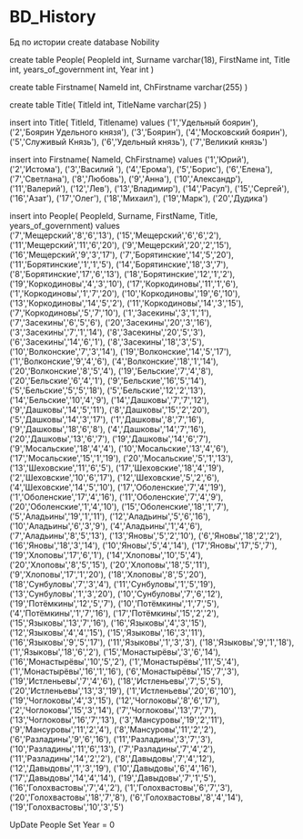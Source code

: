# BD_History
Бд по истории
create database Nobility


create table People( 
	PeopleId int,
	Surname varchar(18),
	FirstName int,
	Title int,
	years_of_government int,
	Year int
)

create table Firstname(
	NameId int,
	ChFirstname varchar(255)
)


create table Title(
	TitleId int,
	TitleName varchar(25)
)

insert into Title( TitleId, Titlename)
values 
('1','Удельный боярин'),
('2','Боярин Удельного князя'),
('3','Боярин'),
('4','Московский боярин'),
('5','Служивый Князь'),
('6','Удельный князь'),
('7','Великий князь')


insert into Firstname( NameId, ChFirstname)
values 
('1','Юрий'),
('2','Истома'),
('3','Василий '),
('4','Ерома'),
('5','Борис'),
('6','Елена'),
('7','Светлана'),
('8','Любовь'),
('9','Анна'),
('10','Александр'),
('11','Валерий'),
('12','Лев'),
('13','Владимир'),
('14','Расул'),
('15','Сергей'),
('16','Азат'),
('17','Олег'),
('18','Михаил'),
('19','Марк'),
('20','Дудика')



insert into People( PeopleId, Surname, FirstName, Title, years_of_government)
values	
('7','Мещерский','8','6','13'),
('15','Мещерский','6','6','2'),
('11','Мещерский','11','6','20'),
('9','Мещерский','20','2','15'),
('16','Мещерский','9','3','17'),
('7','Борятинские','14','5','20'),
('11','Борятинские','1','1','5'),
('14','Борятинские','18','3','7'),
('8','Борятинские','17','6','13'),
('18','Борятинские','12','1','2'),
('19','Коркодиновы','4','3','10'),
('17','Коркодиновы','11','1','6'),
('1','Коркодиновы','1','7','20'),
('10','Коркодиновы','19','6','10'),
('13','Коркодиновы','14','5','2'),
('11','Коркодиновы','14','3','15'),
('7','Коркодиновы','5','7','10'),
('1','Засекины','3','1','1'),
('7','Засекины','6','5','6'),
('20','Засекины','20','3','16'),
('3','Засекины','7','1','14'),
('8','Засекины','20','5','3'),
('6','Засекины','14','6','1'),
('8','Засекины','18','3','5'),
('10','Волконские','7','3','14'),
('19','Волконские','14','5','17'),
('1','Волконские','9','4','6'),
('4','Волконские','18','1','14'),
('20','Волконские','8','5','4'),
('19','Бельские','7','4','8'),
('20','Бельские','6','4','1'),
('9','Бельские','16','5','14'),
('5','Бельские','5','5','18'),
('5','Бельские','12','2','13'),
('14','Бельские','10','4','9'),
('14','Дашковы','7','7','12'),
('9','Дашковы','14','5','11'),
('8','Дашковы','15','2','20'),
('5','Дашковы','14','3','17'),
('1','Дашковы','8','7','16'),
('9','Дашковы','18','6','8'),
('4','Дашковы','14','7','16'),
('20','Дашковы','13','6','7'),
('19','Дашковы','14','6','7'),
('9','Мосальские','18','4','4'),
('10','Мосальские','13','4','6'),
('17','Мосальские','15','1','19'),
('20','Мосальские','5','1','13'),
('13','Шеховские','11','6','5'),
('17','Шеховские','18','4','19'),
('2','Шеховские','10','6','17'),
('12','Шеховские','5','2','6'),
('4','Шеховские','14','5','10'),
('17','Оболенские','7','4','19'),
('1','Оболенские','17','4','16'),
('11','Оболенские','7','4','9'),
('20','Оболенские','1','4','10'),
('15','Оболенские','18','1','7'),
('5','Аладьины','19','1','11'),
('12','Аладьины','5','6','16'),
('10','Аладьины','6','3','9'),
('4','Аладьины','1','4','6'),
('7','Аладьины','8','5','13'),
('13','Яновы','5','2','10'),
('6','Яновы','18','2','2'),
('16','Яновы','18','3','14'),
('10','Яновы','5','4','14'),
('17','Яновы','17','5','7'),
('19','Хлоповы','17','6','1'),
('14','Хлоповы','10','5','4'),
('20','Хлоповы','8','5','15'),
('20','Хлоповы','18','5','11'),
('9','Хлоповы','17','1','20'),
('18','Хлоповы','8','5','20'),
('18','Сунбуловы','7','3','4'),
('11','Сунбуловы','1','5','19'),
('13','Сунбуловы','1','3','20'),
('10','Сунбуловы','7','6','12'),
('19','Потёмкины','12','5','7'),
('10','Потёмкины','1','7','5'),
('4','Потёмкины','1','7','16'),
('17','Потёмкины','15','2','2'),
('15','Языковы','13','7','16'),
('16','Языковы','4','3','15'),
('12','Языковы','4','4','15'),
('15','Языковы','16','3','11'),
('16','Языковы','9','5','17'),
('11','Языковы','1','3','3'),
('18','Языковы','9','1','18'),
('1','Языковы','18','6','2'),
('15','Монастырёвы','3','6','14'),
('16','Монастырёвы','10','5','2'),
('1','Монастырёвы','11','5','4'),
('1','Монастырёвы','16','1','16'),
('6','Монастырёвы','15','7','3'),
('19','Истленьевы','7','4','6'),
('18','Истленьевы','7','5','5'),
('20','Истленьевы','13','3','19'),
('1','Истленьевы','20','6','10'),
('19','Чоглоковы','4','3','15'),
('12','Чоглоковы','8','6','17'),
('2','Чоглоковы','15','3','14'),
('7','Чоглоковы','13','7','7'),
('13','Чоглоковы','16','7','13'),
('3','Мансуровы','19','2','11'),
('9','Мансуровы','11','2','4'),
('8','Мансуровы','11','2','2'),
('6','Разладины','9','6','16'),
('11','Разладины','3','7','3'),
('10','Разладины','11','6','13'),
('7','Разладины','7','4','2'),
('11','Разладины','14','2','2'),
('8','Давыдовы','7','4','12'),
('12','Давыдовы','1','3','19'),
('10','Давыдовы','6','4','16'),
('17','Давыдовы','14','4','14'),
('19','Давыдовы','7','1','5'),
('16','Голохвастовы','7','4','2'),
('1','Голохвастовы','6','7','3'),
('20','Голохвастовы','18','7','8'),
('6','Голохвастовы','8','4','14'),
('19','Голохвастовы','10','3','5')

UpDate People 
	Set Year = 0
